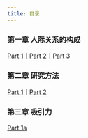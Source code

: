 ```yaml
---
title: 目录
---
```


### 第一章 人际关系的构成

[Part 1](/c1/1)｜[Part 2](/c1/2)｜[Part 3](/c1/3)

### 第二章 研究方法

[Part 1](/c2/1)｜[Part 2](/c2/2)

### 第三章 吸引力

[Part 1a](/c3/1a)
